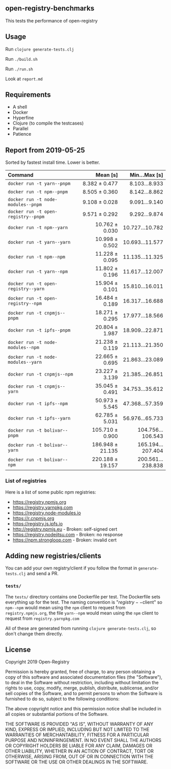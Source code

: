 ## open-registry-benchmarks

This tests the performance of open-registry

## Usage

Run `clojure generate-tests.clj`

Run `./build.sh`

Run `./run.sh`

Look at `report.md`

## Requirements

- A shell
- Docker
- Hyperfine
- Clojure (to compile the testcases)
- Parallel
- Patience

<!-- REPORT -->
## Report from 2019-05-25

Sorted by fastest install time. Lower is better.


| Command | Mean [s] | Min…Max [s] |
|:---|---:|---:|
| `docker run -t yarn--pnpm` | 8.382 ± 0.477 | 8.103…8.933 |
| `docker run -t npm--pnpm` | 8.505 ± 0.360 | 8.142…8.862 |
| `docker run -t node-modules--pnpm` | 9.108 ± 0.028 | 9.091…9.140 |
| `docker run -t open-registry--pnpm` | 9.571 ± 0.292 | 9.292…9.874 |
| `docker run -t npm--yarn` | 10.762 ± 0.030 | 10.727…10.782 |
| `docker run -t yarn--yarn` | 10.998 ± 0.502 | 10.693…11.577 |
| `docker run -t npm--npm` | 11.228 ± 0.095 | 11.135…11.325 |
| `docker run -t yarn--npm` | 11.802 ± 0.196 | 11.617…12.007 |
| `docker run -t open-registry--yarn` | 15.904 ± 0.101 | 15.810…16.011 |
| `docker run -t open-registry--npm` | 16.484 ± 0.189 | 16.317…16.688 |
| `docker run -t cnpmjs--pnpm` | 18.271 ± 0.295 | 17.977…18.566 |
| `docker run -t ipfs--pnpm` | 20.804 ± 1.987 | 18.909…22.871 |
| `docker run -t node-modules--npm` | 21.238 ± 0.119 | 21.113…21.350 |
| `docker run -t node-modules--yarn` | 22.665 ± 0.695 | 21.863…23.089 |
| `docker run -t cnpmjs--npm` | 23.227 ± 3.139 | 21.385…26.851 |
| `docker run -t cnpmjs--yarn` | 35.045 ± 0.491 | 34.753…35.612 |
| `docker run -t ipfs--npm` | 50.973 ± 5.545 | 47.368…57.359 |
| `docker run -t ipfs--yarn` | 62.785 ± 5.031 | 56.976…65.733 |
| `docker run -t bolivar--pnpm` | 105.710 ± 0.900 | 104.756…106.543 |
| `docker run -t bolivar--yarn` | 186.948 ± 21.135 | 165.194…207.404 |
| `docker run -t bolivar--npm` | 220.188 ± 19.157 | 200.561…238.838 |
<!-- REPORT_END -->

### List of registries

Here is a list of some public npm registries:

- https://registry.npmjs.org
- https://registry.yarnpkg.com
- https://registry.node-modules.io
- https://r.cnpmjs.org
- https://registry.js.ipfs.io
- http://registry.npmjs.eu - Broken: self-signed cert
- https://registry.nodejitsu.com - Broken: no response
- https://npm.strongloop.com - Broken: invalid cert

## Adding new registries/clients

You can add your own registry/client if you follow the format in
`generate-tests.clj` and send a PR.

### `tests/`

The `tests/` directory contains one Dockerfile per test. The Dockerfile
sets everything up for the test. The naming convention is "$registry--$client"
so `npm--npm` would mean using the `npm` client to request from `registry.npmjs.org`,
the file `yarn--npm` would mean using the `npm` client to request from `registry.yarnpkg.com`

All of these are generated from running `clojure generate-tests.clj`, so don't
change them directly.

## License

Copyright 2019 Open-Registry

Permission is hereby granted, free of charge, to any person obtaining a copy of this software and associated documentation files (the "Software"), to deal in the Software without restriction, including without limitation the rights to use, copy, modify, merge, publish, distribute, sublicense, and/or sell copies of the Software, and to permit persons to whom the Software is furnished to do so, subject to the following conditions:

The above copyright notice and this permission notice shall be included in all copies or substantial portions of the Software.

THE SOFTWARE IS PROVIDED "AS IS", WITHOUT WARRANTY OF ANY KIND, EXPRESS OR IMPLIED, INCLUDING BUT NOT LIMITED TO THE WARRANTIES OF MERCHANTABILITY, FITNESS FOR A PARTICULAR PURPOSE AND NONINFRINGEMENT. IN NO EVENT SHALL THE AUTHORS OR COPYRIGHT HOLDERS BE LIABLE FOR ANY CLAIM, DAMAGES OR OTHER LIABILITY, WHETHER IN AN ACTION OF CONTRACT, TORT OR OTHERWISE, ARISING FROM, OUT OF OR IN CONNECTION WITH THE SOFTWARE OR THE USE OR OTHER DEALINGS IN THE SOFTWARE.
